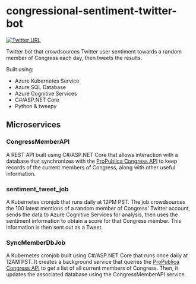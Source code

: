 # congressional-sentiment-twitter-bot

[![Twitter URL](https://img.shields.io/twitter/url/https/twitter.com/CongressSentBot.svg?style=social&label=Follow%20%40CongressSentBot)](https://twitter.com/CongressSentBot)

Twitter bot that crowdsources Twitter user sentiment towards a random member of Congress each day, then tweets the results.

Built using:

* Azure Kubernetes Service
* Azure SQL Database
* Azure Cognitive Services
* C#/ASP.NET Core
* Python & tweepy

## Microservices

### CongressMemberAPI

A REST API built using C#/ASP.NET Core that allows interaction with a database that synchronizes with the [ProPublica Congress API](https://www.propublica.org/datastore/api/propublica-congress-api) to keep records of the current members of Congress, along with other useful information.

### sentiment_tweet_job

A Kubernetes cronjob that runs daily at 12PM PST. The job crowdsources the 100 latest mentions of a random member of Congress' Twitter account, sends the data to Azure Cognitive Services for analysis, then uses the sentiment information to obtain a score for that Congress member. This information is then sent out as a Tweet.

### SyncMemberDbJob

A Kubernetes cronjob built using C#/ASP.NET Core that runs once daily at 12AM PST. It creates a background service that queries the [ProPublica Congress API](https://www.propublica.org/datastore/api/propublica-congress-api) to get a list of all current members of Congress. Then, it updates the associated database using the CongressMemberAPI service.
